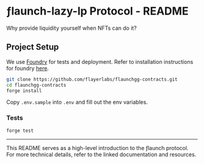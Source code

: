 # ƒlaunch-lazy-lp Protocol - README
Why provide liquidity yourself when NFTs can do it?

## Project Setup
We use [Foundry](https://book.getfoundry.sh/) for tests and deployment. Refer to installation instructions for foundry [here](https://github.com/foundry-rs/foundry#installation).

```sh
git clone https://github.com/flayerlabs/flaunchgg-contracts.git
cd flaunchgg-contracts
forge install
```

Copy `.env.sample` into `.env` and fill out the env variables.

### Tests

```sh
forge test
```

---

This README serves as a high-level introduction to the ƒlaunch protocol. For more technical details, refer to the linked documentation and resources.
